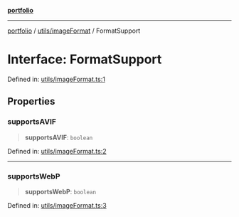 [**portfolio**](../../../README.md)

***

[portfolio](../../../modules.md) / [utils/imageFormat](../README.md) / FormatSupport

# Interface: FormatSupport

Defined in: [utils/imageFormat.ts:1](https://github.com/tnorlund/Portfolio/blob/a83016b1a210f1190bf8ba4e72776be7bbd9e3ab/portfolio/utils/imageFormat.ts#L1)

## Properties

### supportsAVIF

> **supportsAVIF**: `boolean`

Defined in: [utils/imageFormat.ts:2](https://github.com/tnorlund/Portfolio/blob/a83016b1a210f1190bf8ba4e72776be7bbd9e3ab/portfolio/utils/imageFormat.ts#L2)

***

### supportsWebP

> **supportsWebP**: `boolean`

Defined in: [utils/imageFormat.ts:3](https://github.com/tnorlund/Portfolio/blob/a83016b1a210f1190bf8ba4e72776be7bbd9e3ab/portfolio/utils/imageFormat.ts#L3)
